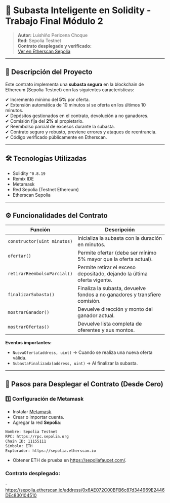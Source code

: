 # 🧾 Subasta Inteligente en Solidity - Trabajo Final Módulo 2

> **Autor:** Luishiño Pericena Choque  
> **Red:** Sepolia Testnet  
> **Contrato desplegado y verificado:**  
> [Ver en Etherscan Sepolia](https://sepolia.etherscan.io/address/0x6AE072C00BFB6c87d344969E2446DEc830104510)  

---

## 🎯 Descripción del Proyecto

Este contrato implementa una **subasta segura** en la blockchain de Ethereum (Sepolia Testnet) con las siguientes características:

✔ Incremento mínimo del **5%** por oferta.  
✔ Extensión automática de 10 minutos si se oferta en los últimos 10 minutos.  
✔ Depósitos gestionados en el contrato, devolución a no ganadores.  
✔ Comisión fija del **2%** al propietario.  
✔ Reembolso parcial de excesos durante la subasta.  
✔ Contrato seguro y robusto, previene errores y ataques de reentrancia.  
✔ Código verificado públicamente en Etherscan.

---

## 🛠️ Tecnologías Utilizadas

- Solidity `^0.8.19`  
- Remix IDE  
- Metamask  
- Red Sepolia (Testnet Ethereum)  
- Etherscan Sepolia  

---

## ⚙️ Funcionalidades del Contrato

| Función                  | Descripción                                                                 |
|--------------------------|----------------------------------------------------------------------------|
| `constructor(uint minutos)` | Inicializa la subasta con la duración en minutos.                        |
| `ofertar()`              | Permite ofertar (debe ser mínimo 5% mayor que la oferta actual).           |
| `retirarReembolsoParcial()` | Permite retirar el exceso depositado, dejando la última oferta vigente.   |
| `finalizarSubasta()`     | Finaliza la subasta, devuelve fondos a no ganadores y transfiere comisión. |
| `mostrarGanador()`       | Devuelve dirección y monto del ganador actual.                             |
| `mostrarOfertas()`       | Devuelve lista completa de oferentes y sus montos.                         |

**Eventos importantes:**  
- `NuevaOferta(address, uint)` → Cuando se realiza una nueva oferta válida.  
- `SubastaFinalizada(address, uint)` → Al finalizar la subasta.  

---

## 🚀 Pasos para Desplegar el Contrato (Desde Cero)

### 1️⃣ Configuración de Metamask

- Instalar [Metamask](https://metamask.io/).  
- Crear o importar cuenta.  
- Agregar la red **Sepolia**:

```txt
Nombre: Sepolia Testnet  
RPC: https://rpc.sepolia.org  
Chain ID: 11155111  
Símbolo: ETH  
Explorador: https://sepolia.etherscan.io  
```

- Obtener ETH de prueba en https://sepoliafaucet.com/.

### Contrato desplegado:
-https://sepolia.etherscan.io/address/0x6AE072C00BFB6c87d344969E2446DEc830104510


